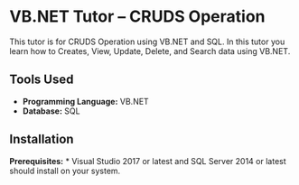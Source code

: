  # VB.NET Tutor – CRUDS Operation
This tutor is for CRUDS Operation using VB.NET and SQL.  In this tutor you learn how to Creates, View, Update, Delete, and Search data using VB.NET.   
## Tools Used
*   **Programming Language:**  VB.NET
*   **Database:**  SQL 
## Installation
  **Prerequisites:**
    * Visual Studio 2017 or latest and SQL Server 2014 or latest should install on your system.
